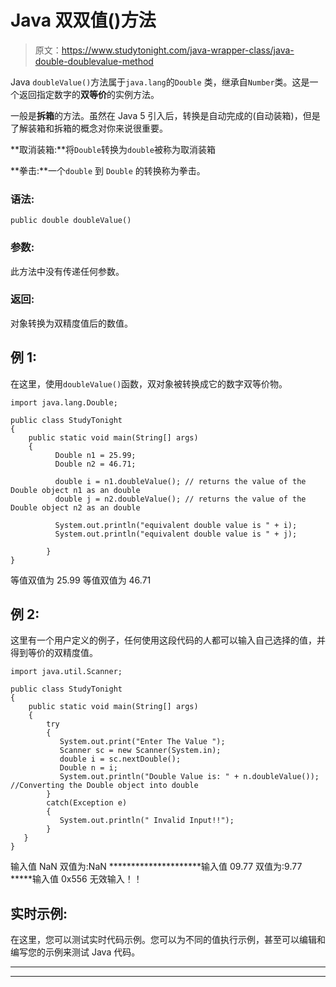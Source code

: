 # Java 双双值()方法

> 原文：<https://www.studytonight.com/java-wrapper-class/java-double-doublevalue-method>

Java `doubleValue()`方法属于`java.lang`的`Double` 类，继承自`Number`类。这是一个返回指定数字的**双等价**的实例方法。

一般是**拆箱**的方法。虽然在 Java 5 引入后，转换是自动完成的(自动装箱)，但是了解装箱和拆箱的概念对你来说很重要。

**取消装箱:**将`Double`转换为`double`被称为取消装箱

**拳击:**一个`double` 到 `Double` 的转换称为拳击。

### 语法:

```
public double doubleValue() 
```

### 参数:

此方法中没有传递任何参数。

### 返回:

对象转换为双精度值后的数值。

## 例 1:

在这里，使用`doubleValue()`函数，双对象被转换成它的数字双等价物。

```
import java.lang.Double;

public class StudyTonight 
{  
    public static void main(String[] args) 
    {                  
          Double n1 = 25.99;  
          Double n2 = 46.71;

          double i = n1.doubleValue(); // returns the value of the Double object n1 as an double
          double j = n2.doubleValue(); // returns the value of the Double object n2 as an double

          System.out.println("equivalent double value is " + i);  
          System.out.println("equivalent double value is " + j); 

        }  
}
```

等值双值为 25.99
等值双值为 46.71

## 例 2:

这里有一个用户定义的例子，任何使用这段代码的人都可以输入自己选择的值，并得到等价的双精度值。

```
import java.util.Scanner;  

public class StudyTonight
{  
    public static void main(String[] args)
    {                  
        try
        {
           System.out.print("Enter The Value ");  
           Scanner sc = new Scanner(System.in);  
           double i = sc.nextDouble();  
           Double n = i;
           System.out.println("Double Value is: " + n.doubleValue()); //Converting the Double object into double  
        }
        catch(Exception e)
        {
           System.out.println(" Invalid Input!!");
        }
   }
}
```

输入值 NaN
双值为:NaN
*********************输入值 09.77
双值为:9.77
*****输入值 0x556
无效输入！！

## 实时示例:

在这里，您可以测试实时代码示例。您可以为不同的值执行示例，甚至可以编辑和编写您的示例来测试 Java 代码。

* * *

* * *